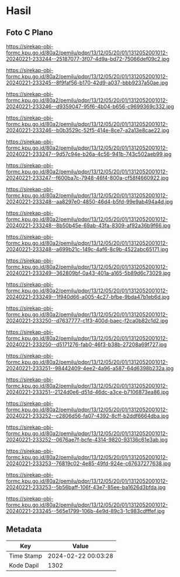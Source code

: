 # Hasil

## Foto C Plano

https://sirekap-obj-formc.kpu.go.id/80a2/pemilu/pdpr/13/12/05/20/01/1312052001012-20240221-233244--25187077-3f07-4d9a-bd72-75066def09c2.jpg

https://sirekap-obj-formc.kpu.go.id/80a2/pemilu/pdpr/13/12/05/20/01/1312052001012-20240221-233245--8f9faf56-b170-42d9-a037-bbb9237a50ae.jpg

https://sirekap-obj-formc.kpu.go.id/80a2/pemilu/pdpr/13/12/05/20/01/1312052001012-20240221-233246--d9359047-95f6-4b04-b656-c9699369c332.jpg

https://sirekap-obj-formc.kpu.go.id/80a2/pemilu/pdpr/13/12/05/20/01/1312052001012-20240221-233246--b0b3529c-52f5-414e-8ce7-a2a13e8cae22.jpg

https://sirekap-obj-formc.kpu.go.id/80a2/pemilu/pdpr/13/12/05/20/01/1312052001012-20240221-233247--9d57c94e-b26a-4c56-941b-743c502aeb99.jpg

https://sirekap-obj-formc.kpu.go.id/80a2/pemilu/pdpr/13/12/05/20/01/1312052001012-20240221-233247--f600ba7c-7948-46f4-800a-cf58f4660922.jpg

https://sirekap-obj-formc.kpu.go.id/80a2/pemilu/pdpr/13/12/05/20/01/1312052001012-20240221-233248--aa8297e0-4850-46d4-b5fd-99e9ab494a4d.jpg

https://sirekap-obj-formc.kpu.go.id/80a2/pemilu/pdpr/13/12/05/20/01/1312052001012-20240221-233248--8b50b45e-69ab-43fa-8309-af92a36b9f66.jpg

https://sirekap-obj-formc.kpu.go.id/80a2/pemilu/pdpr/13/12/05/20/01/1312052001012-20240221-233248--a699b21c-149c-4af6-8c9b-4522abc65171.jpg

https://sirekap-obj-formc.kpu.go.id/80a2/pemilu/pdpr/13/12/05/20/01/1312052001012-20240221-233249--362809bf-0a43-401a-a165-5b89d6c73029.jpg

https://sirekap-obj-formc.kpu.go.id/80a2/pemilu/pdpr/13/12/05/20/01/1312052001012-20240221-233249--1f940d66-a005-4c27-bfbe-9bda47b1eb6d.jpg

https://sirekap-obj-formc.kpu.go.id/80a2/pemilu/pdpr/13/12/05/20/01/1312052001012-20240221-233250--d7637777-c1f3-400d-baec-f2ca0b82c1d2.jpg

https://sirekap-obj-formc.kpu.go.id/80a2/pemilu/pdpr/13/12/05/20/01/1312052001012-20240221-233250--d5171276-fab0-46f3-b38b-27208a69f727.jpg

https://sirekap-obj-formc.kpu.go.id/80a2/pemilu/pdpr/13/12/05/20/01/1312052001012-20240221-233251--98442409-4ee2-4a96-a587-64d6398b232a.jpg

https://sirekap-obj-formc.kpu.go.id/80a2/pemilu/pdpr/13/12/05/20/01/1312052001012-20240221-233251--2124d0e6-d51d-46dc-a3ce-b7106873ea86.jpg

https://sirekap-obj-formc.kpu.go.id/80a2/pemilu/pdpr/13/12/05/20/01/1312052001012-20240221-233252--c2806d56-fa07-4392-8cff-b2ddf6664dba.jpg

https://sirekap-obj-formc.kpu.go.id/80a2/pemilu/pdpr/13/12/05/20/01/1312052001012-20240221-233252--0676ae7f-bcfe-4314-9820-93136c61e3ab.jpg

https://sirekap-obj-formc.kpu.go.id/80a2/pemilu/pdpr/13/12/05/20/01/1312052001012-20240221-233253--76819c02-4e85-49fd-924e-c67637277638.jpg

https://sirekap-obj-formc.kpu.go.id/80a2/pemilu/pdpr/13/12/05/20/01/1312052001012-20240221-233253--5b56baff-106f-43e7-85ee-ba1626d3bfda.jpg

https://sirekap-obj-formc.kpu.go.id/80a2/pemilu/pdpr/13/12/05/20/01/1312052001012-20240221-233245--565e1799-106b-4e9d-89c3-1c983cdfffef.jpg


## Metadata

| Key        | Value               |
| ---------- | ------------------- |
| Time Stamp | 2024-02-22 00:03:28 |
| Kode Dapil | 1302                |



